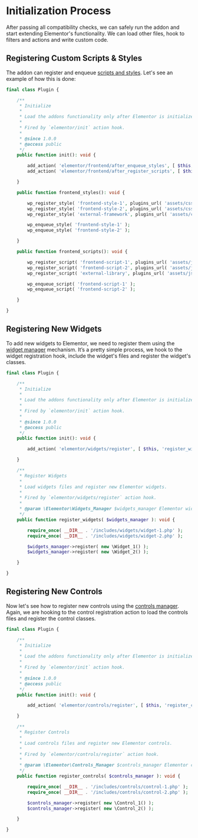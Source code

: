 # Initialization Process

<Badge type="tip" vertical="top" text="Elementor Core" /> <Badge type="warning" vertical="top" text="Basic" />

After passing all compatibility checks, we can safely run the addon and start extending Elementor's functionality. We can load other files, hook to filters and actions and write custom code.

## Registering Custom Scripts & Styles

The addon can register and enqueue [scripts and styles](./../scripts-styles/). Let's see an example of how this is done:

```php
final class Plugin {

	/**
	 * Initialize
	 *
	 * Load the addons functionality only after Elementor is initialized.
	 *
	 * Fired by `elementor/init` action hook.
	 *
	 * @since 1.0.0
	 * @access public
	 */
	public function init(): void {

		add_action( 'elementor/frontend/after_enqueue_styles', [ $this, 'frontend_styles' ] );
		add_action( 'elementor/frontend/after_register_scripts', [ $this, 'frontend_scripts' ] );

	}

	public function frontend_styles(): void {

		wp_register_style( 'frontend-style-1', plugins_url( 'assets/css/frontend-style-1.css', __FILE__ ) );
		wp_register_style( 'frontend-style-2', plugins_url( 'assets/css/frontend-style-2.css', __FILE__ ), [ 'external-framework' ] );
		wp_register_style( 'external-framework', plugins_url( 'assets/css/libs/external-framework.css', __FILE__ ) );

		wp_enqueue_style( 'frontend-style-1' );
		wp_enqueue_style( 'frontend-style-2' );

	}

	public function frontend_scripts(): void {

		wp_register_script( 'frontend-script-1', plugins_url( 'assets/js/frontend-script-1.js', __FILE__ ) );
		wp_register_script( 'frontend-script-2', plugins_url( 'assets/js/frontend-script-2.js', __FILE__ ), [ 'external-library' ] );
		wp_register_script( 'external-library', plugins_url( 'assets/js/libs/external-library.js', __FILE__ ) );

		wp_enqueue_script( 'frontend-script-1' );
		wp_enqueue_script( 'frontend-script-2' );

	}

}
```

## Registering New Widgets

To add new widgets to Elementor, we need to register them using the [widget manager](./../managers/registering-widgets/) mechanism. It’s a pretty simple process, we hook to the widget registration hook, include the widget's files and register the widget's classes.

```php
final class Plugin {

	/**
	 * Initialize
	 *
	 * Load the addons functionality only after Elementor is initialized.
	 *
	 * Fired by `elementor/init` action hook.
	 *
	 * @since 1.0.0
	 * @access public
	 */
	public function init(): void {

		add_action( 'elementor/widgets/register', [ $this, 'register_widgets' ] );

	}

	/**
	 * Register Widgets
	 *
	 * Load widgets files and register new Elementor widgets.
	 *
	 * Fired by `elementor/widgets/register` action hook.
	 *
	 * @param \Elementor\Widgets_Manager $widgets_manager Elementor widgets manager.
	 */
	public function register_widgets( $widgets_manager ): void {

		require_once( __DIR__ . '/includes/widgets/widget-1.php' );
		require_once( __DIR__ . '/includes/widgets/widget-2.php' );

		$widgets_manager->register( new \Widget_1() );
		$widgets_manager->register( new \Widget_2() );

	}

}
```

## Registering New Controls

Now let's see how to register new controls using the [controls manager](./../managers/registering-controls/). Again, we are hooking to the control registration action to load the controls files and register the control classes.

```php
final class Plugin {

	/**
	 * Initialize
	 *
	 * Load the addons functionality only after Elementor is initialized.
	 *
	 * Fired by `elementor/init` action hook.
	 *
	 * @since 1.0.0
	 * @access public
	 */
	public function init(): void {

		add_action( 'elementor/controls/register', [ $this, 'register_controls' ] );

	}

	/**
	 * Register Controls
	 *
	 * Load controls files and register new Elementor controls.
	 *
	 * Fired by `elementor/controls/register` action hook.
	 *
	 * @param \Elementor\Controls_Manager $controls_manager Elementor controls manager.
	 */
	public function register_controls( $controls_manager ): void {

		require_once( __DIR__ . '/includes/controls/control-1.php' );
		require_once( __DIR__ . '/includes/controls/control-2.php' );

		$controls_manager->register( new \Control_1() );
		$controls_manager->register( new \Control_2() );

	}

}
```

